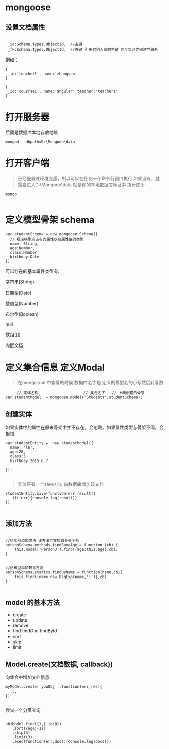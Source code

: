 # mongoose




## 设置文档属性

```

 _id:Schema.Types.ObjectId,  //主键
 _fk:Schema.Types.ObjectId,  //外键 引用的别人家的主键 两个集合之间建立联系

```

例如：

```
{
 _id:'teacher1', name:'zhangsan'
}

{
 _id:'cousrse1', name:'angular',teacher:'teacher1'
}

```


# 打开服务器
后面是数据库本地存放地址

```
mongod --dbpath=D:\Mongodb\data

```

# 打开客户端

> 已经配置过环境变量，所以可以在任何一个命令行窗口执行
如果没有，就需要进入D:\Mongodb\data 就是你的本地数据库地址中 执行这个

```
mongo


```


# 定义模型骨架 schema

```
var studentSchema = new mongoose.Schema({
  // 规定模型应该有的属性以及属性值的类型
  name: String,
  age:Number,
  class:Nmuber
  birthday:Date
})

```

可以存在的基本属性类型有:

字符串(String)

日期型(Date)

数值型(Number)

布尔型(Boolean)

null

数组([])

内嵌文档


# 定义集合信息 定义Modal

> 在mongo vue 中查看的时候 数据库名字是  定义的模型名的小写然后转复数

```
     // 实体名称                    // 集合名字   // 上面创建的骨架
var studentModel  = mongoose.model('Students',studentSchema);

```

## 创建实体

如果实体中的属性在原来骨架中并不存在，会忽略。如果属性类型与骨架不同，会报错

```
var studentEntity =  new studentModel({
  name: 'lh',
  age:20,
  class:3
  birthday:2015.6.7

});


```
> 实体只有一个save方法 向数据库增加该文档

```
studentEntity.save(function(err,result){
   if(!err){console.log(result)}
})


```





## 添加方法

```

//给实例添加方法 该方法与文档自身有关系
personSchema.methods.findSameAge = function (cb) {
    this.model('Person3').find({age:this.age},cb);
}


//给模型添加静态方法
personSchema.statics.findByName = function(name,cb){
    this.find({name:new RegExp(name,'i')},cb)
}


```


## model 的基本方法

* create
* update
* remove
* find  findOne findById
* sort
* skip
* limit


##  Model.create(文档数据, callback))

向集合中增加文档信息

```
myModel.create( youObj  ,function(err,res){
  ...
})


```






尝试一个分页查询

```

objModel.find({},{_id:0})
   .sort({age:-1})
   .skip(3)
   .limit(3)
   .exec(function(err,docs){console.log(docs)})


```












